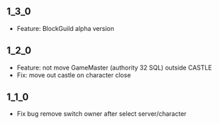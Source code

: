 ## 1_3_0
- Feature: BlockGuild alpha version

## 1_2_0
- Feature: not move GameMaster (authority 32 SQL) outside CASTLE
- Fix: move out castle on character close

## 1_1_0
- Fix bug remove switch owner after select server/character